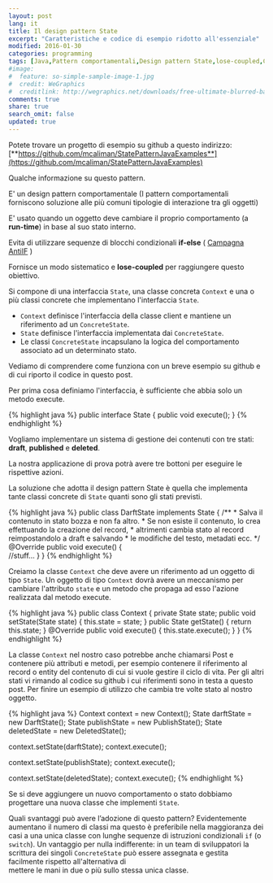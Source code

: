 ```yaml
---
layout: post
lang: it
title: Il design pattern State
excerpt: "Caratteristiche e codice di esempio ridotto all'essenziale"
modified: 2016-01-30
categories: programming
tags: [Java,Pattern comportamentali,Design pattern State,lose-coupled,Campagna AntiIF]
#image:
#  feature: so-simple-sample-image-1.jpg
#  credit: WeGraphics
#  creditlink: http://wegraphics.net/downloads/free-ultimate-blurred-background-pack/
comments: true
share: true
search_omit: false
updated: true
---
```


Potete trovare un progetto di esempio su github a questo indirizzo:
[**https://github.com/mcaliman/StatePatternJavaExamples**](https://github.com/mcaliman/StatePatternJavaExamples)

Qualche informazione su questo pattern.

E' un design pattern comportamentale (I pattern comportamentali forniscono soluzione alle più comuni 
tipologie di interazione tra gli oggetti) 

E' usato quando un oggetto deve cambiare il proprio comportamento (a **run-time**) in base al suo stato interno.

Evita di utilizzare sequenze di blocchi condizionali **if-else** ( [Campagna AntiIF](http://antiifcampaign.com/) ) 

Fornisce un modo sistematico e **lose-coupled** per raggiungere questo obiettivo.

Si compone di una interfaccia `State`, una classe concreta `Context` e una o più classi concrete che implementano 
l'interfaccia `State`.

* `Context` definisce l'interfaccia della classe client e mantiene un riferimento ad un `ConcreteState`.
* `State`  definisce l'interfaccia implementata dai `ConcreteState`.
* Le classi `ConcreteState` incapsulano la logica del comportamento associato ad un determinato stato.

Vediamo di comprendere come funziona con un breve esempio su github
e di cui riporto il codice in questo post. 

Per prima cosa definiamo l'interfaccia, è sufficiente che abbia solo un metodo execute. 

{% highlight java %}
public interface State {
   public void execute();
}
{% endhighlight %}

Vogliamo implementare un sistema di gestione dei contenuti con tre stati: **draft**, **published** e **deleted**. 

La nostra applicazione di prova potrà avere tre bottoni per eseguire le rispettive azioni.

La soluzione che adotta il design pattern State è quella che implementa tante classi concrete di `State` 
quanti sono gli stati previsti.

{% highlight java %}
public class DarftState implements State {
   /**
    * Salva il contenuto in stato bozza e non fa altro. 
    * Se non esiste il contenuto, lo crea effettuando la creazione del record,
    * altrimenti cambia stato al record reimpostandolo a draft e salvando
    * le modifiche del testo, metadati ecc.
    */
   @Override
   public void execute() {        
      //stuff...
   }
}
{% endhighlight %}

Creiamo la classe `Context` che deve avere un riferimento ad un oggetto di tipo `State`. 
Un oggetto di tipo `Context` dovrà avere un meccanismo per cambiare l'attributo `state` e 
un metodo che propaga ad esso l'azione realizzata dal metodo execute.

{% highlight java %}
public class Context {
   private State state;
   public void setState(State state) {
      this.state = state;
   }
   public State getState() {
      return this.state;
   }
   @Override
   public void execute() {
      this.state.execute();
   }
}
{% endhighlight %}

La classe `Context` nel nostro caso potrebbe anche chiamarsi Post e contenere più attributi e metodi, 
per esempio contenere il riferimento al record o entity del contenuto di cui si vuole gestire il ciclo di vita.
Per gli altri stati vi rimando al codice su github i cui riferimenti sono in testa a questo post.
Per finire un esempio di utilizzo che cambia tre volte stato al nostro oggetto.

{% highlight java %}
Context context = new Context();
State darftState = new DarftState();
State publishState = new PublishState();
State deletedState = new DeletedState();

context.setState(darftState);
context.execute();

context.setState(publishState);
context.execute();

context.setState(deletedState);
context.execute();
{% endhighlight %}

Se si deve aggiungere un nuovo comportamento o stato dobbiamo progettare una 
nuova classe che implementi `State`.

Quali svantaggi può avere l’adozione di questo pattern? 
Evidentemente aumentano il numero di classi ma questo è preferibile nella maggioranza dei casi
a una unica classe con lunghe sequenze di istruzioni condizionali `if` (o `switch`). 
Un vantaggio per nulla indifferente: in un team di sviluppatori
la scrittura dei singoli `ConcreteState` può essere assegnata e gestita facilmente rispetto all'alternativa di  
mettere le mani in due o più sullo stessa unica classe.
